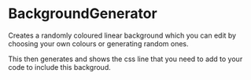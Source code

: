 # BackgroundGenerator

Creates a randomly coloured linear background which you can edit by choosing your own colours or
generating random ones.

This then generates and shows the css line that you need to add to your code to include this backgroud.
